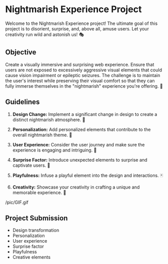 # Nightmarish Experience Project

Welcome to the Nightmarish Experience project! The ultimate goal of this project is to disorient, surprise, and, above all, amuse users. Let your creativity run wild and astonish us! 🎭

## Objective

Create a visually immersive and surprising web experience. Ensure that users are not exposed to excessively aggressive visual elements that could cause vision impairment or epileptic seizures. The challenge is to maintain the user's interest while preserving their visual comfort so that they can fully immerse themselves in the "nightmarish" experience you're offering. 🚀

## Guidelines

1. **Design Change:** Implement a significant change in design to create a distinct nightmarish atmosphere. 🌌

2. **Personalization:** Add personalized elements that contribute to the overall nightmarish theme. 🎨

3. **User Experience:** Consider the user journey and make sure the experience is engaging and intriguing. 🤯

4. **Surprise Factor:** Introduce unexpected elements to surprise and captivate users. 🎉

5. **Playfulness:** Infuse a playful element into the design and interactions. 🃏

6. **Creativity:** Showcase your creativity in crafting a unique and memorable experience. 🌈

/pic/GIF.gif

## Project Submission


- Design transformation
- Personalization
- User experience
- Surprise factor
- Playfulness
- Creative elements

